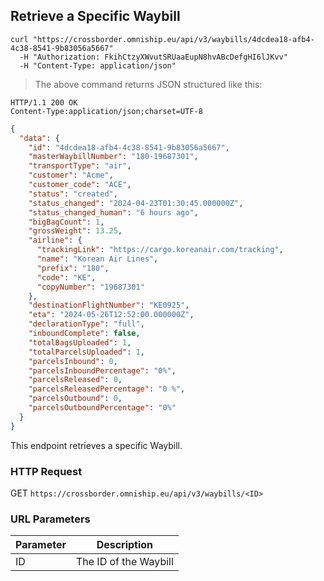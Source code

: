 ## Retrieve a Specific Waybill

```shell
curl "https://crossborder.omniship.eu/api/v3/waybills/4dcdea18-afb4-4c38-8541-9b83056a5667"
  -H "Authorization: FkihCtzyXWvutSRUaaEupN8hvABcDefgHI6lJKvv"
  -H "Content-Type: application/json"
```

> The above command returns JSON structured like this:

```
HTTP/1.1 200 OK
Content-Type:application/json;charset=UTF-8
```
```json
{
  "data": {
    "id": "4dcdea18-afb4-4c38-8541-9b83056a5667",
    "masterWaybillNumber": "180-19687301",
    "transportType": "air",
    "customer": "Acme",
    "customer_code": "ACE",
    "status": "created",
    "status_changed": "2024-04-23T01:30:45.000000Z",
    "status_changed_human": "6 hours ago",
    "bigBagCount": 1,
    "grossWeight": 13.25,
    "airline": {
      "trackingLink": "https://cargo.koreanair.com/tracking",
      "name": "Korean Air Lines",
      "prefix": "180",
      "code": "KE",
      "copyNumber": "19687301"
    },
    "destinationFlightNumber": "KE0925",
    "eta": "2024-05-26T12:52:00.000000Z",
    "declarationType": "full",
    "inboundComplete": false,
    "totalBagsUploaded": 1,
    "totalParcelsUploaded": 1,
    "parcelsInbound": 0,
    "parcelsInboundPercentage": "0%",
    "parcelsReleased": 0,
    "parcelsReleasedPercentage": "0 %",
    "parcelsOutbound": 0,
    "parcelsOutboundPercentage": "0%"
  }
}
```

This endpoint retrieves a specific Waybill.

### HTTP Request

<span class="http-verb get">GET</span> `https://crossborder.omniship.eu/api/v3/waybills/<ID>`

### URL Parameters

| Parameter | Description           |
|-----------|-----------------------|
| ID        | The ID of the Waybill |
